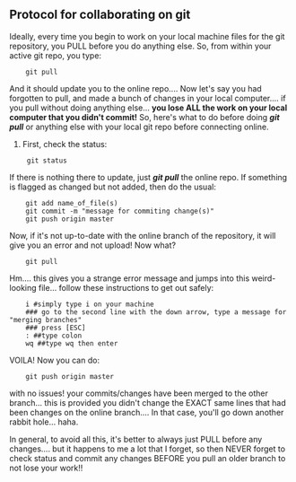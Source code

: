 Protocol for collaborating on git
------

Ideally, every time you begin to work on your local machine files for the git repository, you PULL before you do anything else. So, from within your active git repo, you type: 

		git pull

And it should update you to the online repo.... Now let's say you had forgotten to pull, and made a bunch of changes in your local computer.... if you pull without doing anything else... **you lose ALL the work on your local computer that you didn't commit!** So, here's what to do before doing ***git pull*** or anything else with your local git repo before connecting online. 

1. First, check the status:

		git status 
	
If there is nothing there to update, just ***git pull*** the online repo. If something is flagged as changed but not added, then do the usual:

		git add name_of_file(s)
		git commit -m "message for commiting change(s)"
		git push origin master

Now, if it's not up-to-date with the online branch of the repository, it will give you an error and not upload! Now what? 

		git pull

Hm.... this gives you a strange error message and jumps into this weird-looking file... follow these instructions to get out safely: 

		i #simply type i on your machine
		### go to the second line with the down arrow, type a message for "merging branches"
		### press [ESC]
		: ##type colon
		wq ##type wq then enter

VOILA! Now you can do: 

		git push origin master

with no issues! your commits/changes have been merged to the other branch... this is provided you didn't change the EXACT same lines that had been changes on the online branch.... In that case, you'll go down another rabbit hole... haha. 

In general, to avoid all this, it's better to always just PULL before any changes.... but it happens to me a lot that I forget, so then NEVER forget to check status and commit any changes BEFORE you pull an older branch to not lose your work!!

	




